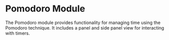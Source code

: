# Pomodoro Module

The Pomodoro module provides functionality for managing time using the Pomodoro technique. It includes a panel and side panel view for interacting with timers.
